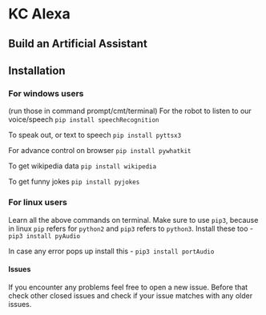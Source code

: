 # KC Alexa 
## Build an Artificial Assistant
## Installation
### For windows users
(run those in command prompt/cmt/terminal)
For the robot to listen to our voice/speech
`pip install speechRecognition`

To speak out, or text to speech
`pip install pyttsx3`

For advance control on browser
`pip install pywhatkit`

To get wikipedia data
`pip install wikipedia`

To get funny jokes
`pip install pyjokes`

### For linux users
Learn all the above commands on terminal. Make sure to use `pip3`, because in linux `pip` refers for `python2` and `pip3` refers to `python3`.
Install these too - 
`pip3 install pyAudio`

In case any error pops up install this -
`pip3 install portAudio`

#### Issues
If you encounter any problems feel free to open a new issue. Before that check other closed issues and check if your issue matches with any older issues.
